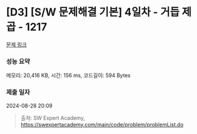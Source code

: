 # [D3] [S/W 문제해결 기본] 4일차 - 거듭 제곱 - 1217 

[문제 링크](https://swexpertacademy.com/main/code/problem/problemDetail.do?contestProbId=AV14dUIaAAUCFAYD) 

### 성능 요약

메모리: 20,416 KB, 시간: 156 ms, 코드길이: 594 Bytes

### 제출 일자

2024-08-28 20:09



> 출처: SW Expert Academy, https://swexpertacademy.com/main/code/problem/problemList.do